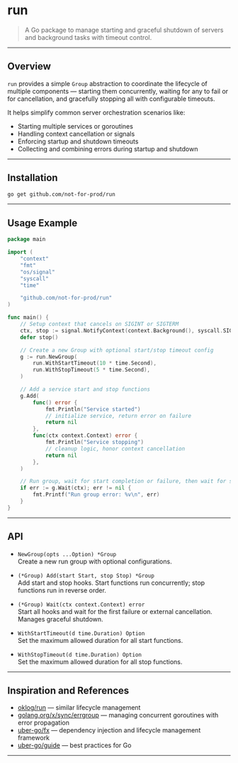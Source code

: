 
# run

> A Go package to manage starting and graceful shutdown of servers and background tasks with timeout control.

---

## Overview

`run` provides a simple `Group` abstraction to coordinate the lifecycle of multiple components — starting them concurrently, waiting for any to fail or for cancellation, and gracefully stopping all with configurable timeouts.

It helps simplify common server orchestration scenarios like:
- Starting multiple services or goroutines
- Handling context cancellation or signals
- Enforcing startup and shutdown timeouts
- Collecting and combining errors during startup and shutdown

---

## Installation

```bash
go get github.com/not-for-prod/run
```

---

## Usage Example

```go
package main

import (
	"context"
	"fmt"
	"os/signal"
	"syscall"
	"time"

	"github.com/not-for-prod/run"
)

func main() {
	// Setup context that cancels on SIGINT or SIGTERM
	ctx, stop := signal.NotifyContext(context.Background(), syscall.SIGINT, syscall.SIGTERM)
	defer stop()

	// Create a new Group with optional start/stop timeout config
	g := run.NewGroup(
		run.WithStartTimeout(10 * time.Second),
		run.WithStopTimeout(5 * time.Second),
	)

	// Add a service start and stop functions
	g.Add(
		func() error {
			fmt.Println("Service started")
			// initialize service, return error on failure
			return nil
		},
		func(ctx context.Context) error {
			fmt.Println("Service stopping")
			// cleanup logic, honor context cancellation
			return nil
		},
	)

	// Run group, wait for start completion or failure, then wait for signal
	if err := g.Wait(ctx); err != nil {
		fmt.Printf("Run group error: %v\n", err)
	}
}
```

---

## API

- `NewGroup(opts ...Option) *Group`  
  Create a new run group with optional configurations.

- `(*Group) Add(start Start, stop Stop) *Group`  
  Add start and stop hooks. Start functions run concurrently; stop functions run in reverse order.

- `(*Group) Wait(ctx context.Context) error`  
  Start all hooks and wait for the first failure or external cancellation. Manages graceful shutdown.

- `WithStartTimeout(d time.Duration) Option`  
  Set the maximum allowed duration for all start functions.

- `WithStopTimeout(d time.Duration) Option`  
  Set the maximum allowed duration for all stop functions.

---

## Inspiration and References

- [oklog/run](https://github.com/oklog/run) — similar lifecycle management
- [golang.org/x/sync/errgroup](https://github.com/golang/sync/blob/master/errgroup/errgroup.go) — managing concurrent goroutines with error propagation
- [uber-go/fx](https://github.com/uber-go/fx) — dependency injection and lifecycle management framework
- [uber-go/guide](https://github.com/uber-go/guide) — best practices for Go

---
